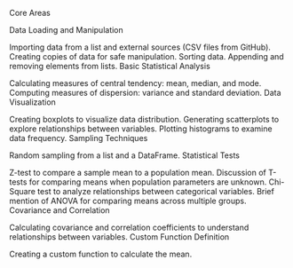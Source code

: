 Core Areas

Data Loading and Manipulation

Importing data from a list and external sources (CSV files from GitHub).
Creating copies of data for safe manipulation.
Sorting data.
Appending and removing elements from lists.
Basic Statistical Analysis

Calculating measures of central tendency: mean, median, and mode.
Computing measures of dispersion: variance and standard deviation.
Data Visualization

Creating boxplots to visualize data distribution.
Generating scatterplots to explore relationships between variables.
Plotting histograms to examine data frequency.
Sampling Techniques

Random sampling from a list and a DataFrame.
Statistical Tests

Z-test to compare a sample mean to a population mean.
Discussion of T-tests for comparing means when population parameters are unknown.
Chi-Square test to analyze relationships between categorical variables.
Brief mention of ANOVA for comparing means across multiple groups.
Covariance and Correlation

Calculating covariance and correlation coefficients to understand relationships between variables.
Custom Function Definition

Creating a custom function to calculate the mean.
